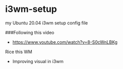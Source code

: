 # i3wm-setup

my Ubuntu 20.04 i3wm setup config file

###Following this video

- https://www.youtube.com/watch?v=8-S0cWnLBKg

Rice this WM

- Improving visual in i3wm

